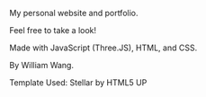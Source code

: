 My personal website and portfolio. 

Feel free to take a look!

Made with JavaScript (Three.JS), HTML, and CSS.

By William Wang.

Template Used: Stellar by HTML5 UP
